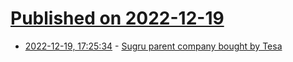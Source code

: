 # [Published on 2022-12-19](index.md)

* [2022-12-19, 17:25:34](https://news.ycombinator.com/item?id=34054749) - [Sugru parent company bought by Tesa](http://www.diyweek.net/sugru-parent-company-bought-by-tesa)
